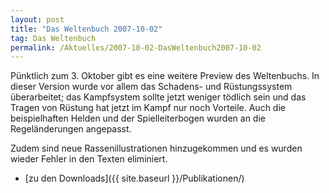 ```yaml
---
layout: post
title: "Das Weltenbuch 2007-10-02"
tag: Das Weltenbuch
permalink: /Aktuelles/2007-10-02-DasWeltenbuch2007-10-02
---
```


Pünktlich zum 3. Oktober gibt es eine weitere Preview des Weltenbuchs. In dieser Version wurde vor allem das Schadens- und Rüstungssystem überarbeitet; das Kampfsystem sollte jetzt weniger tödlich sein und das Tragen von Rüstung hat jetzt im Kampf nur noch Vorteile. Auch die beispielhaften Helden und der Spielleiterbogen wurden an die Regeländerungen angepasst.

Zudem sind neue Rassenillustrationen hinzugekommen und es wurden wieder Fehler in den Texten eliminiert.

- [zu den Downloads]({{ site.baseurl }}/Publikationen/)
